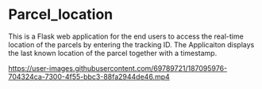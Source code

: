 # Parcel_location

This is a Flask web application for the end users to access the real-time location of the parcels by entering the tracking ID. The Applicaiton displays the last known location of the parcel together with a timestamp.




https://user-images.githubusercontent.com/69789721/187095976-704324ca-7300-4f55-bbc3-88fa2944de46.mp4

